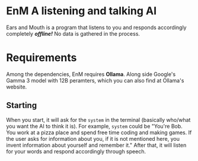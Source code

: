 # EnM A listening and talking AI
Ears and Mouth is a program that listens to you and responds accordingly completely ***offline!*** No data is gathered in the process.

# Requirements
Among the dependencies, EnM requires **Ollama**. Along side Google's Gamma 3 model with 12B peramters, which you can also find at Ollama's website.

 ## Starting
When you start, it will ask for the `system` in the terminal (basically who/what you want the AI to think it is). For example, `system` could be "You're Bob. You work at a pizza place and spend free time coding and making games. If the user asks for information about you, if it is not mentioned here, you invent information about yourself and remember it." After that, it will listen for your words and respond accordingly through speech.
